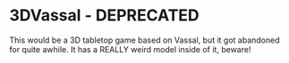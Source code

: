 # 3DVassal - DEPRECATED

This would be a 3D tabletop game based on Vassal, but it got abandoned for quite awhile. It has a REALLY weird model inside of it, beware!
